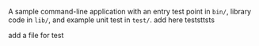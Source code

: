 A sample command-line application with an entry test point in `bin/`, library code
in `lib/`, and example unit test in `test/`.
add here teststtsts


add a file for test


